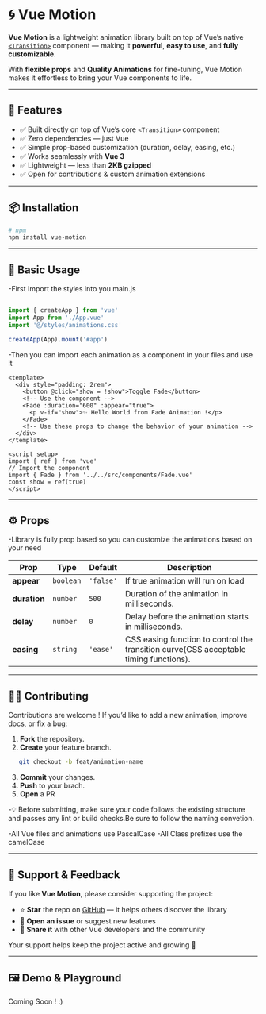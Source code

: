 # 🌀 Vue Motion

**Vue Motion** is a lightweight animation library built on top of Vue’s native [`<Transition>`](https://vuejs.org/guide/built-ins/transition.html) component — making it **powerful**, **easy to use**, and **fully customizable**.

With **flexible props** and **Quality Animations** for fine-tuning, Vue Motion makes it effortless to bring your Vue components to life.

---

## 🚀 Features

- ✅ Built directly on top of Vue’s core `<Transition>` component
- ✅ Zero dependencies — just Vue
- ✅ Simple prop-based customization (duration, delay, easing, etc.)
- ✅ Works seamlessly with **Vue 3**
- ✅ Lightweight — less than **2KB gzipped**
- ✅ Open for contributions & custom animation extensions

---

## 📦 Installation

```bash
# npm
npm install vue-motion
```

---

## 🧩 Basic Usage

-First Import the styles into you main.js

```main.js

import { createApp } from 'vue'
import App from './App.vue'
import '@/styles/animations.css'

createApp(App).mount('#app')
```

-Then you can import each animation as a component in your files and use it

```app.vue
<template>
  <div style="padding: 2rem">
    <button @click="show = !show">Toggle Fade</button>
    <!-- Use the component -->
    <Fade :duration="600" :appear="true">
      <p v-if="show">✨ Hello World from Fade Animation !</p>
    </Fade>
    <!-- Use these props to change the behavior of your animation -->
  </div>
</template>

<script setup>
import { ref } from 'vue'
// Import the component
import { Fade } from '../../src/components/Fade.vue'
const show = ref(true)
</script>

```

---

## ⚙️ Props

-Library is fully prop based so you can customize the animations based on your need

| Prop         | Type      | Default   | Description                                                                           |
| ------------ | --------- | --------- | ------------------------------------------------------------------------------------- |
| **appear**   | `boolean` | `'false'` | If true animation will run on load                                                    |
| **duration** | `number`  | `500`     | Duration of the animation in milliseconds.                                            |
| **delay**    | `number`  | `0`       | Delay before the animation starts in milliseconds.                                    |
| **easing**   | `string`  | `'ease'`  | CSS easing function to control the transition curve(CSS acceptable timing functions). |

---

## 🧑‍💻 Contributing

Contributions are welcome !
If you’d like to add a new animation, improve docs, or fix a bug:

1. **Fork** the repository.
2. **Create** your feature branch.

```bash
   git checkout -b feat/animation-name
```

3. **Commit** your changes.
4. **Push** to your brach.
5. **Open** a PR

-💡 Before submitting, make sure your code follows the existing structure and passes any lint or build checks.Be sure to follow the naming convetion.

-All Vue files and animations use PascalCase
-All Class prefixes use the camelCase

---

## 🌟 Support & Feedback

If you like **Vue Motion**, please consider supporting the project:

- ⭐ **Star** the repo on [GitHub](https://github.com/Redskullvue/vue-motion) — it helps others discover the library
- 🐞 **Open an issue** or suggest new features
- 🧩 **Share it** with other Vue developers and the community

Your support helps keep the project active and growing 💚

---

## 🖼️ Demo & Playground

Coming Soon ! :)
